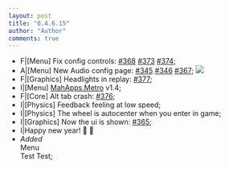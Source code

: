 ```yaml
--- 
layout: post
title: "0.4.6.15"
author: "Author"
comments: true
---
```


* F|[Menu] Fix config controls: <a href="https://github.com/gRally/dev/issues/368">#368</a> <a href="https://github.com/gRally/dev/issues/373">#373</a> <a href="https://github.com/gRally/dev/issues/374">#374</a>;
* A|[Menu] New Audio config page: <a href="https://github.com/gRally/dev/issues/345">#345</a> <a href="https://github.com/gRally/dev/issues/346">#346</a> <a href="https://github.com/gRally/dev/issues/367">#367</a>; <img src="http://i.imgur.com/1OMIuga.png" />
* F|[Graphics] Headlights in replay: <a href="https://github.com/gRally/dev/issues/377">#377</a>;
* I|[Menu] <a href="http://mahapps.com/">MahApps.Metro</a> v1.4;
* F|[Core] Alt tab crash: <a href="https://github.com/gRally/dev/issues/376">#376</a>;
* I|[Physics] Feedback feeling at low speed;
* I|[Physics] The wheel is autocenter when you enter in game;
* I|[Graphics] Now the ui is shown: <a href="https://github.com/gRally/dev/issues/365">#365</a>;
* I|Happy new year! :dizzy: :beers:
* <div class="change-label-container"><em class="change-label change-added">Added</em></div> <div class="change-label-element change-element">Menu</div> Test Test;